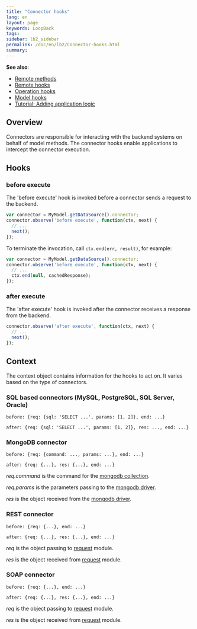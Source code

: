 ```yaml
---
title: "Connector hooks"
lang: en
layout: page
keywords: LoopBack
tags:
sidebar: lb2_sidebar
permalink: /doc/en/lb2/Connector-hooks.html
summary:
---
```


**See also**:

* [Remote methods](/doc/{{page.lang}}/lb2/Remote-methods.html)
* [Remote hooks](/doc/{{page.lang}}/lb2/Remote-hooks.html)
* [Operation hooks](/doc/{{page.lang}}/lb2/Operation-hooks.html)
* [Model hooks](/doc/{{page.lang}}/lb2/Model-hooks.html)
* [Tutorial: Adding application logic](/doc/{{page.lang}}/lb2/Tutorial-Adding-application-logic.html)

## Overview

Connectors are responsible for interacting with the backend systems on behalf of model methods.
The connector hooks enable applications to intercept the connector execution.

## Hooks

### before execute

The 'before execute' hook is invoked before a connector sends a request to the backend.

```javascript
var connector = MyModel.getDataSource().connector;
connector.observe('before execute', function(ctx, next) {
  // ...
  next();
});
```

To terminate the invocation, call `ctx.end(err, result)`, for example:

```javascript
var connector = MyModel.getDataSource().connector;
connector.observe('before execute', function(ctx, next) {
  // ...
  ctx.end(null, cachedResponse);
});
```

### after execute

The 'after execute' hook is invoked after the connector receives a response from the backend.

```javascript
connector.observe('after execute', function(ctx, next) {
  // ...
  next();
});
```

## Context

The context object contains information for the hooks to act on. It varies based on the type of connectors. 

### SQL based connectors (MySQL, PostgreSQL, SQL Server, Oracle)

```
before: {req: {sql: 'SELECT ...', params: [1, 2]}, end: ...}
```

```
after: {req: {sql: 'SELECT ...', params: [1, 2]}, res: ..., end: ...}
```

### MongoDB connector

```
before: {req: {command: ..., params: ...}, end: ...}
```

```
after: {req: {...}, res: {...}, end: ...}
```

_req.command_ is the command for the [mongodb collection](http://mongodb.github.io/node-mongodb-native/2.0/api/Collection.html).

_req.params_ is the parameters passing to the [mongodb driver](https://github.com/mongodb/node-mongodb-native).

_res_ is the object received from the [mongodb driver](https://github.com/mongodb/node-mongodb-native).

### REST connector

```
before: {req: {...}, end: ...}
```

```
after: {req: {...}, res: {...}, end: ...}
```

_req_ is the object passing to [request](https://github.com/request/request) module.

_res_ is the object received from [request](https://github.com/request/request) module.

### SOAP connector

```
before: {req: {...}, end: ...}
```

```
after: {req: {...}, res: {...}, end: ...}
```

_req_ is the object passing to [request](https://github.com/request/request) module.

_res_ is the object received from [request](https://github.com/request/request) module.